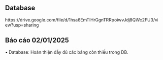 <h2 align="left">Database</h2>
<p align="left"> https://drive.google.com/file/d/1hsa6EmTlHrGgnTRRpoiwvJdj8QWc2FU3/view?usp=sharing</p>

<h2 align="left">Báo cáo 02/01/2025</h2>
<p align="left">• Database: Hoàn thiện đầy đủ các bảng còn thiếu trong DB. </p>








